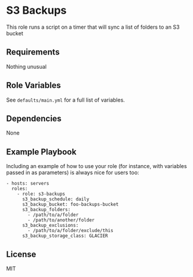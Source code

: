 # S3 Backups

This role runs a script on a timer that will sync a list of folders to an S3 bucket

## Requirements

Nothing unusual

## Role Variables

See `defaults/main.yml` for a full list of variables.

## Dependencies

None

## Example Playbook

Including an example of how to use your role (for instance, with variables passed in as parameters) is always nice for users too:

    - hosts: servers
      roles:
        - role: s3-backups
          s3_backup_schedule: daily
          s3_backup_bucket: foo-backups-bucket
          s3_backup_folders:
            - /path/to/a/folder
            - /path/to/another/folder
          s3_backup_exclusions:
            - /path/to/a/folder/exclude/this
          s3_backup_storage_class: GLACIER

## License

MIT
